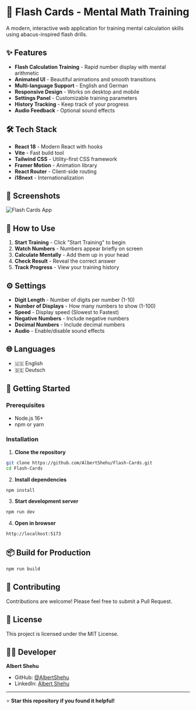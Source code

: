 # 🧮 Flash Cards - Mental Math Training

A modern, interactive web application for training mental calculation skills using abacus-inspired flash drills.

## ✨ Features

- **Flash Calculation Training** - Rapid number display with mental arithmetic
- **Animated UI** - Beautiful animations and smooth transitions
- **Multi-language Support** - English and German
- **Responsive Design** - Works on desktop and mobile
- **Settings Panel** - Customizable training parameters
- **History Tracking** - Keep track of your progress
- **Audio Feedback** - Optional sound effects



## 🛠️ Tech Stack

- **React 18** - Modern React with hooks
- **Vite** - Fast build tool
- **Tailwind CSS** - Utility-first CSS framework
- **Framer Motion** - Animation library
- **React Router** - Client-side routing
- **i18next** - Internationalization

## 📱 Screenshots

![Flash Cards App](screenshot.png)

## 🎯 How to Use

1. **Start Training** - Click "Start Training" to begin
2. **Watch Numbers** - Numbers appear briefly on screen
3. **Calculate Mentally** - Add them up in your head
4. **Check Result** - Reveal the correct answer
5. **Track Progress** - View your training history

## ⚙️ Settings

- **Digit Length** - Number of digits per number (1-10)
- **Number of Displays** - How many numbers to show (1-100)
- **Speed** - Display speed (Slowest to Fastest)
- **Negative Numbers** - Include negative numbers
- **Decimal Numbers** - Include decimal numbers
- **Audio** - Enable/disable sound effects

## 🌐 Languages

- 🇺🇸 English
- 🇩🇪 Deutsch

## 🚀 Getting Started

### Prerequisites
- Node.js 16+ 
- npm or yarn

### Installation

1. **Clone the repository**
```bash
git clone https://github.com/AlbertShehu/Flash-Cards.git
cd Flash-Cards
```

2. **Install dependencies**
```bash
npm install
```

3. **Start development server**
```bash
npm run dev
```

4. **Open in browser**
```
http://localhost:5173
```

## 📦 Build for Production

```bash
npm run build
```

## 🤝 Contributing

Contributions are welcome! Please feel free to submit a Pull Request.

## 📄 License

This project is licensed under the MIT License.

## 👨‍💻 Developer

**Albert Shehu**
- GitHub: [@AlbertShehu](https://github.com/AlbertShehu)
- LinkedIn: [Albert Shehu](https://www.linkedin.com/in/albert-shehu-5202ba2b0/)

---

⭐ **Star this repository if you found it helpful!**
